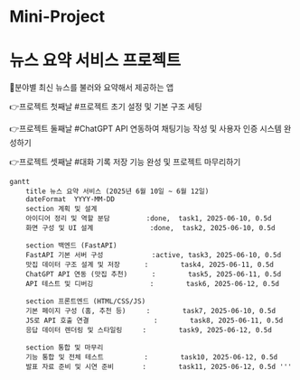 # Mini-Project

# 뉴스 요약 서비스 프로젝트
📰분야별 최신 뉴스를 불러와 요약해서 제공하는 앱

👉프로젝트 첫째날 
#프로젝트 초기 설정 및 기본 구조 세팅

👉프로젝트 둘째날 
#ChatGPT API 연동하여 채팅기능 작성 및 사용자 인증 시스템 완성하기

👉프로젝트 셋째날
#대화 기록 저장 기능 완성 및 프로젝트 마무리하기

```mermaid
gantt
    title 뉴스 요약 서비스 (2025년 6월 10일 ~ 6월 12일)
    dateFormat  YYYY-MM-DD
    section 계획 및 설계
    아이디어 정리 및 역할 분담         :done,  task1, 2025-06-10, 0.5d
    화면 구성 및 UI 설계              :done,  task2, 2025-06-10, 0.5d

    section 백엔드 (FastAPI)
    FastAPI 기본 서버 구성            :active, task3, 2025-06-10, 0.5d
    맛집 데이터 구조 설계 및 저장      :        task4, 2025-06-11, 0.5d
    ChatGPT API 연동 (맛집 추천)      :        task5, 2025-06-11, 0.5d
    API 테스트 및 디버깅              :        task6, 2025-06-12, 0.5d

    section 프론트엔드 (HTML/CSS/JS)
    기본 페이지 구성 (홈, 추천 등)     :        task7, 2025-06-10, 0.5d
    JS로 API 호출 연결                :        task8, 2025-06-11, 0.5d
    응답 데이터 렌더링 및 스타일링     :        task9, 2025-06-12, 0.5d

    section 통합 및 마무리
    기능 통합 및 전체 테스트          :        task10, 2025-06-12, 0.5d
    발표 자료 준비 및 시연 준비       :        task11, 2025-06-12, 0.5d '''



